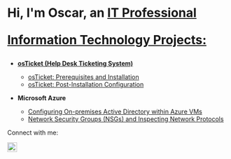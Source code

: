 <h1>Hi, I'm Oscar, an <a href="https://linkedin.com/in/oscar-sorto-193669276">IT Professional

Information Technology Projects:</h2>

- <b>osTicket (Help Desk Ticketing System)</b>
  - [osTicket: Prerequisites and Installation](https://github.com/oscarSSSS/osticket-prereqs)
  - [osTicket: Post-Installation Configuration](https://github.com/oscarSSSS/OSticket-Postinstall)

- <b>Microsoft Azure</b>
  - [Configuring On-premises Active Directory within Azure VMs](https://github.com/oscarSSSS/ADAzure)
  - [Network Security Groups (NSGs) and Inspecting Network Protocols](https://github.com/joshmadakorcc/azure-network-protocols)

Connect with me:</h2>

[<img align="left" alt="oscar | LinkedIn" width="22px" src="https://cdn.jsdelivr.net/npm/simple-icons@v3/icons/linkedin.svg" />][linkedin]


[linkedin]: https://linkedin.com/in/oscar-sorto-193669276
